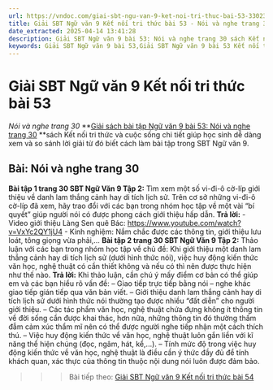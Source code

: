 ```yaml
---
url: https://vndoc.com/giai-sbt-ngu-van-9-ket-noi-tri-thuc-bai-53-330232
title: Giải SBT Ngữ văn 9 Kết nối tri thức bài 53 - Nói và nghe trang 30 - VnDoc.com
date_extracted: 2025-04-14 13:41:28
description: Giải SBT Ngữ văn 9 bài 53: Nói và nghe trang 30 sách Kết nối tri thức có đáp án chi tiết cho các bạn cùng tham khảo.
keywords: Giải SBT Ngữ văn 9 bài 53,Giải SBT Ngữ văn 9 bài 53 Kết nối tri thức,Giải sách bài tập Ngữ văn KNTT lớp 9,Ngữ văn lớp 9 Kết nối tri thức,giải bài tập ngữ văn lớp 9,bài Nói và nghe trang 30,giải SBT ngữ văn 9 KNTT trang 30
---
```


# Giải SBT Ngữ văn 9 Kết nối tri thức bài 53
 _Nói và nghe trang 30_
**[Giải sách bài tập Ngữ văn 9 bài 53: Nói và nghe trang 30](<https://vndoc.com/giai-sbt-ngu-van-9-ket-noi-tri-thuc-bai-53-330232>) **sách Kết nối tri thức và cuộc sống chi tiết giúp học sinh dễ dàng xem và so sánh lời giải từ đó biết cách làm bài tập trong SBT Ngữ văn 9.
## Bài: Nói và nghe trang 30
**Bài tập 1 trang 30 SBT Ngữ Văn 9 Tập 2:** Tìm xem một số vi-đi-ô cờ-líp giới thiệu về danh lam thắng cảnh hay di tích lịch sử. Trên cơ sở những vi-đi-ô cờ-líp đã xem, hãy trao đổi với các bạn trong nhóm học tập về một vài “bí quyết” giúp người nói có được phong cách giới thiệu hấp dẫn.
**Trả lời:**
\- Video giới thiệu Làng Sen quê Bác:
https://www.youtube.com/watch?v=VxYc2QY1jU4
\- Kinh nghiệm: Nắm chắc được các thông tin, giới thiệu lưu loát, tông giọng vừa phải,…
**Bài tập 2 trang 30 SBT Ngữ Văn 9 Tập 2:** Thảo luận với các bạn trong nhóm học tập về chủ đề: Khi giới thiệu một danh lam thắng cảnh hay di tích lịch sử \(dưới hình thức nói\), việc huy động kiến thức văn học, nghệ thuật có cần thiết không và nếu có thì nên được thực hiện như thế nào.
**Trả lời:**
Khi thảo luận, cần chú ý mấy điểm cơ bản có thể giúp em và các bạn hiểu rõ vấn đề:
– Giao tiếp trực tiếp bằng nói – nghe khác giao tiếp gián tiếp qua văn bản viết.
– Giới thiệu danh lam thắng cảnh hay di tích lịch sử dưới hình thức nói thường tạo được nhiều “đất diễn” cho người giới thiệu.
– Các tác phẩm văn học, nghệ thuật chứa đựng không ít thông tin về đời sống cần được khai thác, hơn nữa, những thông tin đó thường thấm đẫm cảm xúc thẩm mĩ nên có thể được người nghe tiếp nhận một cách thích thú.
– Việc huy động kiến thức về văn học, nghệ thuật luôn gắn liền với kĩ năng thể hiện chúng \(đọc, ngâm, hát, kể,...\).
– Tính mức độ trong việc huy động kiến thức về văn học, nghệ thuật là điều cần ý thức đầy đủ để tính khách quan, xác thực của thông tin thuộc nội dung nói luôn được đảm bảo.
>>> Bài tiếp theo: [Giải SBT Ngữ văn 9 Kết nối tri thức bài 54](<https://vndoc.com/giai-sbt-ngu-van-9-ket-noi-tri-thuc-bai-54-330235>)
